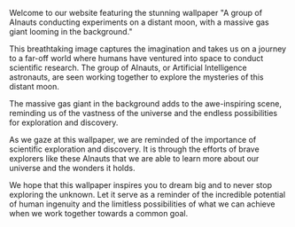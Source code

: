 <!--
Write me content for website with wallpaper "A group of AInauts conducting experiments on a distant moon, with a massive gas giant looming in the background."
-->

<!--font:"Open Sans"-->

Welcome to our website featuring the stunning wallpaper "A group of AInauts conducting experiments on a distant moon, with a massive gas giant looming in the background." 

This breathtaking image captures the imagination and takes us on a journey to a far-off world where humans have ventured into space to conduct scientific research. The group of AInauts, or Artificial Intelligence astronauts, are seen working together to explore the mysteries of this distant moon.

The massive gas giant in the background adds to the awe-inspiring scene, reminding us of the vastness of the universe and the endless possibilities for exploration and discovery.

As we gaze at this wallpaper, we are reminded of the importance of scientific exploration and discovery. It is through the efforts of brave explorers like these AInauts that we are able to learn more about our universe and the wonders it holds.

We hope that this wallpaper inspires you to dream big and to never stop exploring the unknown. Let it serve as a reminder of the incredible potential of human ingenuity and the limitless possibilities of what we can achieve when we work together towards a common goal.
